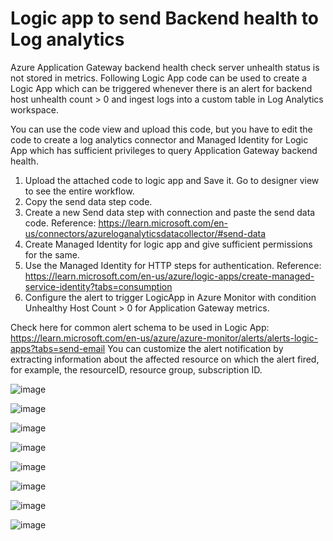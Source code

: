 # Logic app to send Backend health to Log analytics

Azure Application Gateway backend health check server unhealth status is not stored in metrics. Following Logic App code can be used to create a Logic App which can be triggered whenever there is an alert for backend host unhealth count > 0 and ingest logs into a custom table in Log Analytics workspace. 

You can use the code view and upload this code, but you have to edit the code to create a log analytics connector and Managed Identity for Logic App which has sufficient privileges to query Application Gateway backend health.
1. Upload the attached code to logic app and Save it. Go to designer view to see the entire workflow. 
2. Copy the send data step code.
3. Create a new Send data step with connection and paste the send data code. Reference: https://learn.microsoft.com/en-us/connectors/azureloganalyticsdatacollector/#send-data
4. Create Managed Identity for logic app and give sufficient permissions for the same.
5. Use the Managed Identity for HTTP steps for authentication. Reference: https://learn.microsoft.com/en-us/azure/logic-apps/create-managed-service-identity?tabs=consumption
6. Configure the alert to trigger LogicApp in Azure Monitor with condition Unhealthy Host Count > 0 for Application Gateway metrics. 

Check here for common alert schema to be used in Logic App: https://learn.microsoft.com/en-us/azure/azure-monitor/alerts/alerts-logic-apps?tabs=send-email
You can customize the alert notification by extracting information about the affected resource on which the alert fired, for example, the resourceID, resource group, subscription ID. 


![image](https://github.com/sayanroy1302/AzureAppGWBackendHealthMonitoring/assets/141024289/b1060a70-0bc6-4032-a9ec-be059c69b067)

![image](https://github.com/sayanroy1302/AzureAppGWBackendHealthMonitoring/assets/141024289/9f22cb94-853c-413f-9a35-991aa3203d65)

![image](https://github.com/sayanroy1302/AzureAppGWBackendHealthMonitoring/assets/141024289/3e8c9592-30f5-4be9-91f2-48169681daf6)

![image](https://github.com/sayanroy1302/AzureAppGWBackendHealthMonitoring/assets/141024289/38c932e4-29c8-4602-8b99-24b73002f18b)

![image](https://github.com/sayanroy1302/AzureAppGWBackendHealthMonitoring/assets/141024289/d747c6ac-f682-4ca2-a1e4-995212156b5f)

![image](https://github.com/sayanroy1302/AzureAppGWBackendHealthMonitoring/assets/141024289/844514e8-cf13-47a6-a275-e1af13564640)

![image](https://github.com/sayanroy1302/AzureAppGWBackendHealthMonitoring/assets/141024289/8f1f410e-cfdb-492c-97df-f4498dd0bc0c)

![image](https://github.com/sayanroy1302/AzureAppGWBackendHealthMonitoring/assets/141024289/2d2ca0f7-f985-4620-a2d8-b92ca5151626)


